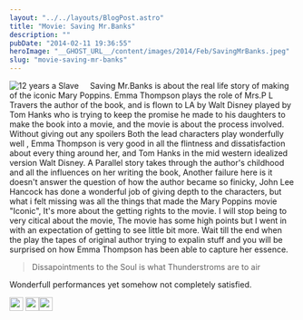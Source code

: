 ```yaml
---
layout: "../../layouts/BlogPost.astro"
title: "Movie: Saving Mr.Banks"
description: ""
pubDate: "2014-02-11 19:36:55"
heroImage: "__GHOST_URL__/content/images/2014/Feb/SavingMrBanks.jpeg"
slug: "movie-saving-mr-banks"
---
```


<div style="float:left;padding-right:20px">
<img alt="12 years a Slave" src="/content/images/2014/Feb/SavingMrBanks.jpeg"/>
</div>
Saving Mr.Banks is about the real life story of making of the iconic Mary Poppins. Emma Thompson plays the role of Mrs.P L Travers the author of the book, and is flown to LA by Walt Disney played by Tom Hanks who is trying to keep the promise he made to his daughters to make the book into a movie, and the movie is about the process involved.
Without giving out any spoilers Both the lead characters play wonderfully well , Emma Thompson is very good in all the flintness and dissatisfaction about every thing around her, and Tom Hanks in the mid western idealized version Walt Disney. 
A Parallel story takes through the author's childhood and all the influences on her writing the book, Another failure here is it doesn't answer the question of how the author became so finicky,
John Lee Hancock has done a wonderful job of giving depth to the characters, but what i felt missing was all the things that made the Mary Poppins movie "Iconic", It's more about the getting rights to the movie.
I will stop being to very citical about the movie, The movie has some high points but I went in with an expectation of getting to see little bit more.
Wait till the end when the play the tapes of original author trying to expalin stuff and you will be surprised on how Emma Thompson has been able to capture her essence.

> Dissapointments to the Soul is what Thunderstroms are to air

Wonderfull performances yet somehow not completely satisfied.

<img style="width:24px;height:24px;" src="/content/images/2014/Jan/Star_Full.png"/> <img style="width:24px;height:24px;" src="/content/images/2014/Jan/Star_Full.png"/><img style="width:24px;height:24px;" src="/content/images/2014/Jan/Star_Full.png"/>
